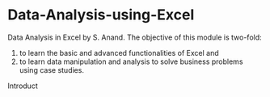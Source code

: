 # Data-Analysis-using-Excel
Data Analysis in Excel by S. Anand. The objective of this module is two-fold:  
1) to learn the basic and advanced functionalities of Excel and
2) to learn data manipulation and analysis to solve business problems using case studies.

Introduct
